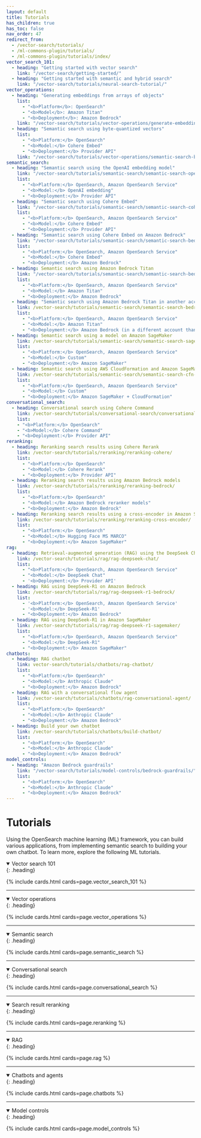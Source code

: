 ```yaml
---
layout: default
title: Tutorials
has_children: true
has_toc: false
nav_order: 47
redirect_from:
  - /vector-search/tutorials/
  - /ml-commons-plugin/tutorials/
  - /ml-commons-plugin/tutorials/index/
vector_search_101:
  - heading: "Getting started with vector search"
    link: "/vector-search/getting-started/"
  - heading: "Getting started with semantic and hybrid search"
    link: "/vector-search/tutorials/neural-search-tutorial/"
vector_operations:
  - heading: "Generating embeddings from arrays of objects"
    list: 
      - "<b>Platform</b>: OpenSearch" 
      - "<b>Model</b>: Amazon Titan"
      - "<b>Deployment</b>: Amazon Bedrock" 
    link: "/vector-search/tutorials/vector-operations/generate-embeddings/"
  - heading: "Semantic search using byte-quantized vectors"
    list:
      - "<b>Platform:</b> OpenSearch"
      - "<b>Model:</b> Cohere Embed"  
      - "<b>Deployment:</b> Provider API"  
    link: "/vector-search/tutorials/vector-operations/semantic-search-byte-vectors/"
semantic_search:
  - heading: "Semantic search using the OpenAI embedding model"
    link: "/vector-search/tutorials/semantic-search/semantic-search-openai/"
    list:
      - "<b>Platform:</b> OpenSearch, Amazon OpenSearch Service"
      - "<b>Model:</b> OpenAI embedding"  
      - "<b>Deployment:</b> Provider API"  
  - heading: "Semantic search using Cohere Embed"
    link: "/vector-search/tutorials/semantic-search/semantic-search-cohere/"
    list:
      - "<b>Platform:</b> OpenSearch, Amazon OpenSearch Service"
      - "<b>Model:</b> Cohere Embed"  
      - "<b>Deployment:</b> Provider API"  
  - heading: "Semantic search using Cohere Embed on Amazon Bedrock"
    link: "/vector-search/tutorials/semantic-search/semantic-search-bedrock-cohere/"
    list:
      - "<b>Platform:</b> OpenSearch, Amazon OpenSearch Service"
      - "<b>Model:</b> Cohere Embed"  
      - "<b>Deployment:</b> Amazon Bedrock"  
  - heading: Semantic search using Amazon Bedrock Titan
    link: "/vector-search/tutorials/semantic-search/semantic-search-bedrock-titan/"
    list:
      - "<b>Platform:</b> OpenSearch, Amazon OpenSearch Service"
      - "<b>Model:</b> Amazon Titan"  
      - "<b>Deployment:</b> Amazon Bedrock"  
  - heading: "Semantic search using Amazon Bedrock Titan in another account"
    link: /vector-search/tutorials/semantic-search/semantic-search-bedrock-titan-other/
    list:
      - "<b>Platform:</b> OpenSearch, Amazon OpenSearch Service"
      - "<b>Model:</b> Amazon Titan"  
      - "<b>Deployment:</b> Amazon Bedrock (in a different account than your Amazon OpenSearch Service account)"
  - heading: Semantic search using a model on Amazon SageMaker
    link: /vector-search/tutorials/semantic-search/semantic-search-sagemaker/
    list: 
      - "<b>Platform:</b> OpenSearch, Amazon OpenSearch Service"
      - "<b>Model:</b> Custom"  
      - "<b>Deployment:</b> Amazon SageMaker"  
  - heading: Semantic search using AWS CloudFormation and Amazon SageMaker
    link: /vector-search/tutorials/semantic-search/semantic-search-cfn-sagemaker/
    list:
      - "<b>Platform:</b> OpenSearch, Amazon OpenSearch Service"
      - "<b>Model:</b> Custom"  
      - "<b>Deployment:</b> Amazon SageMaker + CloudFormation" 
conversational_search:
  - heading: Conversational search using Cohere Command
    link: /vector-search/tutorials/conversational-search/conversational-search-cohere/ 
    list:
    - "<b>Platform:</b> OpenSearch"
    - "<b>Model:</b> Cohere Command"  
    - "<b>Deployment:</b> Provider API" 
reranking:
  - heading: Reranking search results using Cohere Rerank
    link: /vector-search/tutorials/reranking/reranking-cohere/
    list:
      - "<b>Platform:</b> OpenSearch"
      - "<b>Model:</b> Cohere Rerank"  
      - "<b>Deployment:</b> Provider API"  
  - heading: Reranking search results using Amazon Bedrock models
    link: /vector-search/tutorials/reranking/reranking-bedrock/
    list:
      - "<b>Platform:</b> OpenSearch"
      - "<b>Model:</b> Amazon Bedrock reranker models"  
      - "<b>Deployment:</b> Amazon Bedrock"  
  - heading: Reranking search results using a cross-encoder in Amazon SageMaker
    link: /vector-search/tutorials/reranking/reranking-cross-encoder/
    list:
      - "<b>Platform:</b> OpenSearch"
      - "<b>Model:</b> Hugging Face MS MARCO"  
      - "<b>Deployment:</b> Amazon SageMaker"  
rag:
  - heading: Retrieval-augmented generation (RAG) using the DeepSeek Chat API
    link: /vector-search/tutorials/rag/rag-deepseek-chat/  
    list:
      - "<b>Platform:</b> OpenSearch, Amazon OpenSearch Service"
      - "<b>Model:</b> DeepSeek Chat" 
      - '<b>Deployment:</b> Provider API'  
  - heading: RAG using DeepSeek-R1 on Amazon Bedrock
    link: /vector-search/tutorials/rag/rag-deepseek-r1-bedrock/ 
    list:
      - '<b>Platform:</b> OpenSearch, Amazon OpenSearch Service'
      - '<b>Model:</b> DeepSeek-R1'  
      - "<b>Deployment:</b> Amazon Bedrock"  
  - heading: RAG using DeepSeek-R1 in Amazon SageMaker
    link: /vector-search/tutorials/rag/rag-deepseek-r1-sagemaker/
    list:
      - "<b>Platform:</b> OpenSearch, Amazon OpenSearch Service"  
      - "<b>Model:</b> DeepSeek-R1"  
      - "<b>Deployment:</b> Amazon SageMaker"  
chatbots:
  - heading: RAG chatbot
    link: vector-search/tutorials/chatbots/rag-chatbot/
    list:
      - "<b>Platform:</b> OpenSearch"
      - "<b>Model:</b> Anthropic Claude" 
      - "<b>Deployment:</b> Amazon Bedrock"  
  - heading: RAG with a conversational flow agent
    link: /vector-search/tutorials/chatbots/rag-conversational-agent/
    list: 
      - "<b>Platform:</b> OpenSearch"
      - "<b>Model:</b> Anthropic Claude"  
      - "<b>Deployment:</b> Amazon Bedrock"  
  - heading: Build your own chatbot
    link: /vector-search/tutorials/chatbots/build-chatbot/
    list: 
      - "<b>Platform:</b> OpenSearch"
      - "<b>Model:</b> Anthropic Claude"  
      - "<b>Deployment:</b> Amazon Bedrock" 
model_controls:
  - heading: "Amazon Bedrock guardrails"
    link: "/vector-search/tutorials/model-controls/bedrock-guardrails/"
    list: 
      - "<b>Platform:</b> OpenSearch"
      - "<b>Model:</b> Anthropic Claude"  
      - "<b>Deployment:</b> Amazon Bedrock" 
---
```


# Tutorials

Using the OpenSearch machine learning (ML) framework, you can build various applications, from implementing semantic search to building your own chatbot. To learn more, explore the following ML tutorials.

<details open markdown="block">
  <summary>
    Vector search 101
  </summary>
  {: .heading}

{% include cards.html cards=page.vector_search_101 %}

</details>

---

 <p id="vector-operations" name="Vector operations"> </p>

<details open markdown="block">
  <summary>
    Vector operations
  </summary>
  {: .heading}

{% include cards.html cards=page.vector_operations %}

</details>

---

<details open markdown="block">
  <summary>
    Semantic search
  </summary>
  {: .heading}

{% include cards.html cards=page.semantic_search %}

</details>

---

<details open markdown="block">
  <summary>
    Conversational search
  </summary>
  {: .heading}

{% include cards.html cards=page.conversational_search %}

</details>

---

<details open markdown="block">
  <summary>
    Search result reranking
  </summary>
  {: .heading}

{% include cards.html cards=page.reranking %}

</details>

---

<details open markdown="block">
  <summary>
    RAG
  </summary>
  {: .heading}

{% include cards.html cards=page.rag %}

</details>

---

<details open markdown="block">
  <summary>
    Chatbots and agents
  </summary>
  {: .heading}

{% include cards.html cards=page.chatbots %}

</details>

---

<details open markdown="block">
  <summary>
    Model controls
  </summary>
  {: .heading}

{% include cards.html cards=page.model_controls %}

</details>
